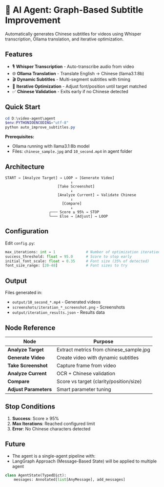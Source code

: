 # 🤖 AI Agent: Graph-Based Subtitle Improvement

Automatically generates Chinese subtitles for videos using Whisper transcription, Ollama translation, and iterative optimization.

## **Features**

- 🎙️ **Whisper Transcription** - Auto-transcribe audio from video
- 🌐 **Ollama Translation** - Translate English → Chinese (llama3.1:8b)
- 🎬 **Dynamic Subtitles** - Multi-segment subtitles with timing
- 🔄 **Iterative Optimization** - Adjust font/position until target matched
- ✅ **Chinese Validation** - Exits early if no Chinese detected

## **Quick Start**

```powershell
cd D:\video-agent\agent
$env:PYTHONIOENCODING="utf-8"
python auto_improve_subtitles.py
```

**Prerequisites:**
- Ollama running with llama3.1:8b model
- Files: `chinese_sample.jpg` and `10_second.mp4` in agent folder

## **Architecture**

```
START → [Analyze Target] → LOOP → [Generate Video] 
                              ↓
                        [Take Screenshot]
                              ↓
                        [Analyze Current] ← Validate Chinese
                              ↓
                          [Compare]
                              ↓
                    ┌─── Score ≥ 95% → STOP
                    └─── Else → [Adjust] → LOOP
```

## **Configuration**

Edit `config.py`:

```python
max_iterations: int = 1              # Number of optimization iterations
success_threshold: float = 95.0      # Score to stop early
initial_font_scale: float = 0.35     # Font size (35% of detected)
font_size_range: [20-48]             # Font sizes to try
```

## **Output**

Files generated in:
- `output/10_second_*.mp4` - Generated videos
- `screenshots/iteration_*_screenshot.png` - Screenshots
- `output/iteration_results.json` - Results data

## **Node Reference**

| Node | Purpose |
|------|---------|
| **Analyze Target** | Extract metrics from chinese_sample.jpg |
| **Generate Video** | Create video with dynamic subtitles |
| **Take Screenshot** | Capture frame from video |
| **Analyze Current** | OCR + Chinese validation |
| **Compare** | Score vs target (clarity/position/size) |
| **Adjust Parameters** | Smart parameter tuning |

## **Stop Conditions**

1. **Success**: Score ≥ 95%
2. **Max Iterations**: Reached configured limit
3. **Error**: No Chinese characters detected

## **Future**
- The agent is a single-agent pipeline with:
- LangGraph Approach (Message-Based State) will be applied to multiple agent
```python
class AgentState(TypedDict):
    messages: Annotated[list[AnyMessage], add_messages]

```
